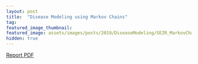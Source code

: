```yaml
---
layout: post
title:  "Disease Modeling using Markov Chains"
tag:  
featured_image_thumbnail:
featured_image: assets/images/posts/2019/DiseaseModeling/SEIR_MarkovChain.png
hidden: true
---
```


<section class="download-box inner">
	<div class="download-box-links">
	    <a href="/assets/documents/APPM2360_DiseaseSpreadModeling.pdf" target="_blank">Report PDF</a>
	</div>
</section>